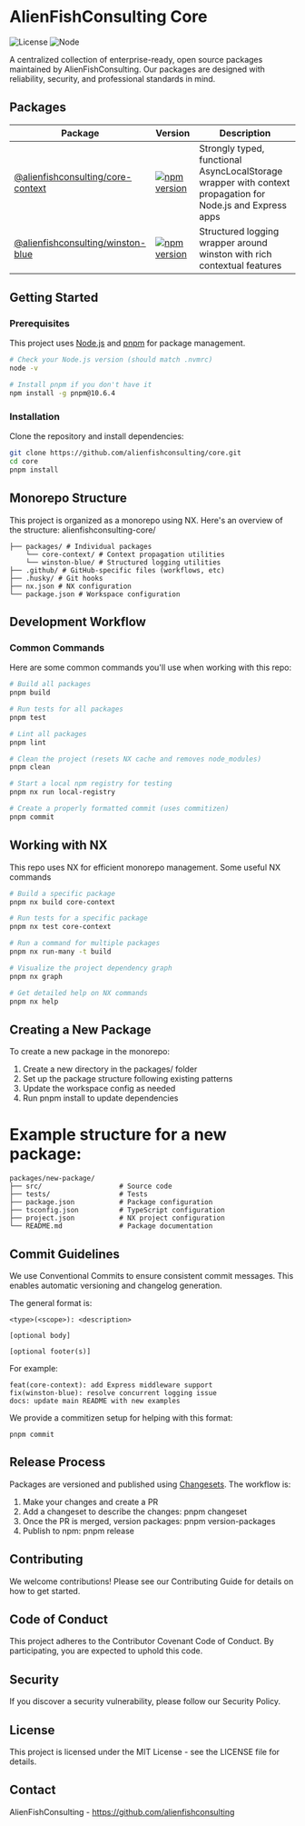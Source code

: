 # AlienFishConsulting Core

![License](https://img.shields.io/badge/license-MIT-blue.svg)
![Node](https://img.shields.io/badge/node-%3E%3D18.0.0-brightgreen.svg)

A centralized collection of enterprise-ready, open source packages maintained by AlienFishConsulting. Our packages are designed with reliability, security, and professional standards in mind.

## Packages

| Package | Version | Description |
|---------|---------|-------------|
| [@alienfishconsulting/core-context](./packages/core-context) | [![npm version](https://img.shields.io/npm/v/@alienfishconsulting/core-context.svg)](https://www.npmjs.com/package/@alienfishconsulting/core-context) | Strongly typed, functional AsyncLocalStorage wrapper with context propagation for Node.js and Express apps |
| [@alienfishconsulting/winston-blue](./packages/winston-blue) | [![npm version](https://img.shields.io/npm/v/@alienfishconsulting/winston-blue.svg)](https://www.npmjs.com/package/@alienfishconsulting/winston-blue) | Structured logging wrapper around winston with rich contextual features |

## Getting Started

### Prerequisites

This project uses [Node.js](https://nodejs.org/) and [pnpm](https://pnpm.io/) for package management.

```bash
# Check your Node.js version (should match .nvmrc)
node -v

# Install pnpm if you don't have it
npm install -g pnpm@10.6.4
```

### Installation

Clone the repository and install dependencies:

```bash
git clone https://github.com/alienfishconsulting/core.git
cd core
pnpm install
```

## Monorepo Structure

This project is organized as a monorepo using NX. Here's an overview of the structure:
alienfishconsulting-core/ 

```
├── packages/ # Individual packages 
    └── core-context/ # Context propagation utilities 
    └── winston-blue/ # Structured logging utilities 
├── .github/ # GitHub-specific files (workflows, etc) 
├── .husky/ # Git hooks 
├── nx.json # NX configuration 
└── package.json # Workspace configuration
```


## Development Workflow

### Common Commands

Here are some common commands you'll use when working with this repo:

```bash
# Build all packages
pnpm build

# Run tests for all packages
pnpm test

# Lint all packages
pnpm lint

# Clean the project (resets NX cache and removes node_modules)
pnpm clean

# Start a local npm registry for testing
pnpm nx run local-registry

# Create a properly formatted commit (uses commitizen)
pnpm commit
```

## Working with NX

This repo uses NX for efficient monorepo management. Some useful NX commands

```bash 
# Build a specific package
pnpm nx build core-context

# Run tests for a specific package
pnpm nx test core-context

# Run a command for multiple packages
pnpm nx run-many -t build

# Visualize the project dependency graph
pnpm nx graph

# Get detailed help on NX commands
pnpm nx help
```

## Creating a New Package
To create a new package in the monorepo:

1. Create a new directory in the packages/ folder
2. Set up the package structure following existing patterns
3. Update the workspace config as needed
4. Run pnpm install to update dependencies 

# Example structure for a new package:
```
packages/new-package/
├── src/                   # Source code
├── tests/                 # Tests
├── package.json           # Package configuration
├── tsconfig.json          # TypeScript configuration
├── project.json           # NX project configuration
└── README.md              # Package documentation
```

## Commit Guidelines
We use Conventional Commits to ensure consistent commit messages. This enables automatic versioning and changelog generation.

The general format is:
```
<type>(<scope>): <description>

[optional body]

[optional footer(s)]
```
For example:

```
feat(core-context): add Express middleware support
fix(winston-blue): resolve concurrent logging issue
docs: update main README with new examples
```

We provide a commitizen setup for helping with this format:

`pnpm commit`

## Release Process
Packages are versioned and published using [Changesets](https://github.com/changesets/changesets). The workflow is:

1. Make your changes and create a PR
2. Add a changeset to describe the changes: pnpm changeset
3. Once the PR is merged, version packages: pnpm version-packages
4. Publish to npm: pnpm release

## Contributing
We welcome contributions! Please see our Contributing Guide for details on how to get started.

## Code of Conduct
This project adheres to the Contributor Covenant Code of Conduct. By participating, you are expected to uphold this code.

## Security
If you discover a security vulnerability, please follow our Security Policy.

## License
This project is licensed under the MIT License - see the LICENSE file for details.

## Contact
AlienFishConsulting - https://github.com/alienfishconsulting